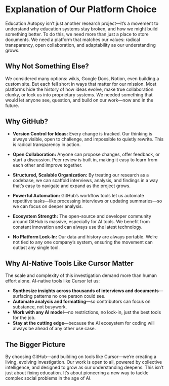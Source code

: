 # Explanation of Our Platform Choice

Education Autopsy isn’t just another research project—it’s a movement to understand why education systems stay broken, and how we might build something better. To do this, we need more than just a place to store documents. We need a platform that matches our values: radical transparency, open collaboration, and adaptability as our understanding grows.

## Why Not Something Else?

We considered many options: wikis, Google Docs, Notion, even building a custom site. But each fell short in ways that matter for our mission. Most platforms hide the history of how ideas evolve, make true collaboration clunky, or lock us into proprietary systems. We needed something that would let anyone see, question, and build on our work—now and in the future.

## Why GitHub?

- **Version Control for Ideas:** Every change is tracked. Our thinking is always visible, open to challenge, and impossible to quietly rewrite. This is radical transparency in action.

- **Open Collaboration:** Anyone can propose changes, offer feedback, or start a discussion. Peer review is built in, making it easy to learn from each other and improve together.

- **Structured, Scalable Organization:** By treating our research as a codebase, we can scaffold interviews, analysis, and findings in a way that’s easy to navigate and expand as the project grows.

- **Powerful Automation:** GitHub’s workflow tools let us automate repetitive tasks—like processing interviews or updating summaries—so we can focus on deeper analysis.

- **Ecosystem Strength:** The open-source and developer community around GitHub is massive, especially for AI tools. We benefit from constant innovation and can always use the latest technology.

- **No Platform Lock-In:** Our data and history are always portable. We’re not tied to any one company’s system, ensuring the movement can outlast any single tool.

## Why AI-Native Tools Like Cursor Matter

The scale and complexity of this investigation demand more than human effort alone. AI-native tools like Cursor let us:
- **Synthesize insights across thousands of interviews and documents**—surfacing patterns no one person could see.
- **Automate analysis and formatting**—so contributors can focus on substance, not busywork.
- **Work with any AI model**—no restrictions, no lock-in, just the best tools for the job.
- **Stay at the cutting edge**—because the AI ecosystem for coding will always be ahead of any other use case. 

## The Bigger Picture

By choosing GitHub—and building on tools like Cursor—we’re creating a living, evolving investigation. Our work is open to all, powered by collective intelligence, and designed to grow as our understanding deepens. This isn’t just about fixing education. It’s about pioneering a new way to tackle complex social problems in the age of AI. 